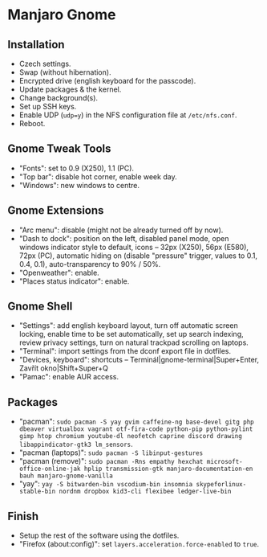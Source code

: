 # Manjaro Gnome

## Installation

- Czech settings.
- Swap (without hibernation).
- Encrypted drive (english keyboard for the passcode).
- Update packages & the kernel.
- Change background(s).
- Set up SSH keys.
- Enable UDP (`udp=y`) in the NFS configuration file at `/etc/nfs.conf`.
- Reboot.

## Gnome Tweak Tools

- "Fonts": set to 0.9 (X250), 1.1 (PC).
- "Top bar": disable hot corner, enable week day.
- "Windows": new windows to centre.

## Gnome Extensions

- "Arc menu": disable (might not be already turned off by now).
- "Dash to dock": position on the left, disabled panel mode, open windows indicator style to default, icons – 32px (X250), 56px (E580), 72px (PC), automatic hiding on (disable "pressure" trigger, values to 0.1, 0.4, 0.1), auto-transparency to 90% / 50%.
- "Openweather": enable.
- "Places status indicator": enable.

## Gnome Shell

- "Settings": add english keyboard layout, turn off automatic screen locking, enable time to be set automatically, set up search indexing, review privacy settings, turn on natural trackpad scrolling on laptops.
- "Terminal": import settings from the dconf export file in dotfiles.
- "Devices, keyboard": shortcuts – Terminál|gnome-terminal|Super+Enter, Zavřít okno|Shift+Super+Q
- "Pamac": enable AUR access.

## Packages

- "pacman": `sudo pacman -S yay gvim caffeine-ng base-devel gitg php dbeaver virtualbox vagrant otf-fira-code python-pip python-pylint gimp htop chromium youtube-dl neofetch caprine discord drawing libappindicator-gtk3 lm_sensors`.
- "pacman (laptops)": `sudo pacman -S libinput-gestures`
- "pacman (remove)": `sudo pacman -Rns empathy hexchat microsoft-office-online-jak hplip transmission-gtk manjaro-documentation-en bauh manjaro-gnome-vanilla`
- "yay": `yay -S bitwarden-bin vscodium-bin insomnia skypeforlinux-stable-bin nordnm dropbox kid3-cli flexibee ledger-live-bin`

## Finish

- Setup the rest of the software using the dotfiles.
- "Firefox (about:config)": set `layers.acceleration.force-enabled` to `true`.

